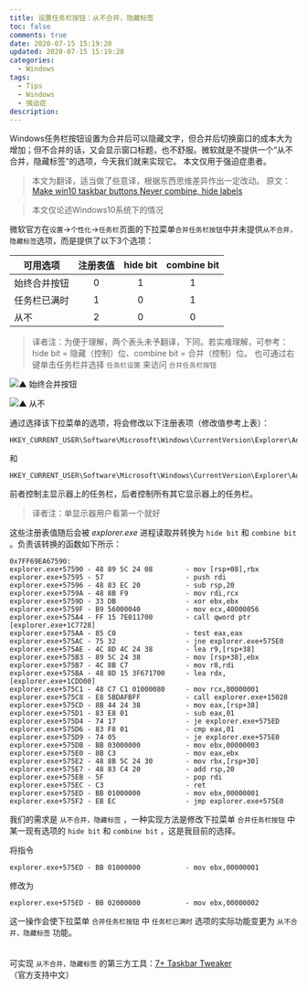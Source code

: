 ```yaml
---
title: 设置任务栏按钮：从不合并，隐藏标签
toc: false
comments: true
date: 2020-07-15 15:19:20
updated: 2020-07-15 15:19:20
categories:
  - Windows
tags:
  - Tips
  - Windows
  - 强迫症
description:
---
```


Windows任务栏按钮设置为合并后可以隐藏文字，但合并后切换窗口的成本大为增加；但不合并的话，又会显示窗口标题，也不舒服。微软就是不提供一个“从不合并，隐藏标签”的选项，今天我们就来实现它。
本文仅用于强迫症患者。

<!-- more -->

> 本文为翻译，适当做了些意译，根据东西思维差异作出一定改动。
> 原文：[Make win10 taskbar buttons Never combine, hide labels](https://gist.github.com/blole/428d67218642379489fe)

> 本文仅论述Windows10系统下的情况

微软官方在`设置`->`个性化`->`任务栏`页面的下拉菜单`合并任务栏按钮`中并未提供`从不合并，隐藏标签`选项，而是提供了以下3个选项：

可用选项 | 注册表值	| hide bit | combine bit
-|:-:|:-:|:-:
始终合并按钮 | 0 | 1 | 1
任务栏已满时 | 1 | 0 | 1
从不 | 2 | 0 | 0

> 译者注：为便于理解，两个表头未予翻译，下同。若实难理解，可参考：hide bit = 隐藏（控制）位、combine bit = 合并（控制）位。
> 也可通过右键单击任务栏并选择 `任务栏设置` 来访问 `合并任务栏按钮`

![▲ 始终合并按钮](1.png)

![▲ 从不](2.png)

通过选择该下拉菜单的选项，将会修改以下注册表项（修改值参考上表）：
```reg
HKEY_CURRENT_USER\Software\Microsoft\Windows\CurrentVersion\Explorer\Advanced\TaskbarGlomLevel
```
和
```reg
HKEY_CURRENT_USER\Software\Microsoft\Windows\CurrentVersion\Explorer\Advanced\MMTaskbarGlomLevel
```

前者控制主显示器上的任务栏，后者控制所有其它显示器上的任务栏。

> 译者注：单显示器用户看第一个就好

这些注册表值随后会被 *explorer.exe* 进程读取并转换为 `hide bit` 和 `combine bit` 。负责该转换的函数如下所示：

```Assembly
0x7FF69EA67590:
explorer.exe+57590 - 48 89 5C 24 08        - mov [rsp+08],rbx
explorer.exe+57595 - 57                    - push rdi
explorer.exe+57596 - 48 83 EC 20           - sub rsp,20
explorer.exe+5759A - 48 8B F9              - mov rdi,rcx
explorer.exe+5759D - 33 DB                 - xor ebx,ebx
explorer.exe+5759F - B9 56000040           - mov ecx,40000056
explorer.exe+575A4 - FF 15 7E011700        - call qword ptr [explorer.exe+1C7728]
explorer.exe+575AA - 85 C0                 - test eax,eax
explorer.exe+575AC - 75 32                 - jne explorer.exe+575E0
explorer.exe+575AE - 4C 8D 4C 24 38        - lea r9,[rsp+38]
explorer.exe+575B3 - 89 5C 24 38           - mov [rsp+38],ebx
explorer.exe+575B7 - 4C 8B C7              - mov r8,rdi
explorer.exe+575BA - 48 8D 15 3F671700     - lea rdx,[explorer.exe+1CDD00]
explorer.exe+575C1 - 48 C7 C1 01000080     - mov rcx,80000001
explorer.exe+575C8 - E8 5BDAFBFF           - call explorer.exe+15028
explorer.exe+575CD - 8B 44 24 38           - mov eax,[rsp+38]
explorer.exe+575D1 - 83 E8 01              - sub eax,01
explorer.exe+575D4 - 74 17                 - je explorer.exe+575ED
explorer.exe+575D6 - 83 F8 01              - cmp eax,01
explorer.exe+575D9 - 74 05                 - je explorer.exe+575E0
explorer.exe+575DB - BB 03000000           - mov ebx,00000003
explorer.exe+575E0 - 8B C3                 - mov eax,ebx
explorer.exe+575E2 - 48 8B 5C 24 30        - mov rbx,[rsp+30]
explorer.exe+575E7 - 48 83 C4 20           - add rsp,20
explorer.exe+575EB - 5F                    - pop rdi
explorer.exe+575EC - C3                    - ret 
explorer.exe+575ED - BB 01000000           - mov ebx,00000001
explorer.exe+575F2 - EB EC                 - jmp explorer.exe+575E0
```

我们的需求是 `从不合并，隐藏标签` ，一种实现方法是修改下拉菜单 `合并任务栏按钮` 中某一现有选项的 `hide bit` 和 `combine bit` ，这是我目前的选择。

将指令
```Assembly
explorer.exe+575ED - BB 01000000           - mov ebx,00000001
```
修改为
```Assembly
explorer.exe+575ED - BB 02000000           - mov ebx,00000002
```

这一操作会使下拉菜单 `合并任务栏按钮` 中 `任务栏已满时` 选项的实际功能变更为 `从不合并，隐藏标签` 功能。
<br><br><br>
可实现 `从不合并，隐藏标签` 的第三方工具：[7+ Taskbar Tweaker](http://rammichael.com/7-taskbar-tweaker) （官方支持中文）
